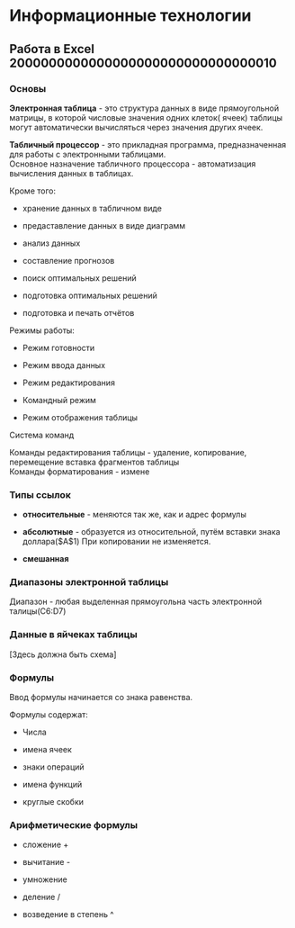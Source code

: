 Информационные технологии
=========================

Работа в Excel 2000000000000000000000000000000010
-------------------------------------------------

### Основы

**Электронная таблица** - это структура данных в виде прямоугольной матрицы, в которой числовые значения одних клеток(
ячеек) таблицы могут автоматически вычисляться через значения других ячеек.

**Табличный процессор** - это прикладная программа, предназначенная для работы с электронными таблицами.  
Основное назначение табличного процессора - автоматизация вычисления данных в таблицах.

Кроме того:

- хранение данных в табличном виде

- предаставление данных в виде диаграмм

- анализ данных

- составление прогнозов

- поиск оптимальных решений

- подготовка оптимальных решений

- подготовка и печать отчётов

Режимы работы:

- Режим готовности

- Режим ввода данных

- Режим редактирования

- Командный режим

- Режим отображения таблицы

Система команд

Команды редактирования таблицы - удаление, копирование, перемещение вставка фрагментов таблицы  
Команды форматирования - измене

### Типы ссылок

- **относительные** - меняются так же, как и адрес формулы

- **абсолютные** - образуется из относительной, путём вставки знака доллара(\$A\$1) При копировании не изменяется.

- **смешанная**

### Диапазоны электронной таблицы

Диапазон - любая выделенная прямоугольна часть электронной талицы(С6:D7)

### Данные в яйчеках таблицы

[Здесь должна быть схема]

### Формулы

Ввод формулы начинается со знака равенства.

Формулы содержат:

- Числа

- имена ячеек

- знаки операций

- имена функций

- круглые скобки

### Арифметические формулы

- сложение +

- вычитание -

- умножение

- деление /

- возведение в степень \^

 

